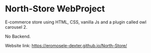 # North-Store WebProject

E-commerce store using HTML, CSS, vanilla Js and a plugin called owl carousel 2.

No Backend.

Website link: https://eromosele-dexter.github.io/North-Store/
